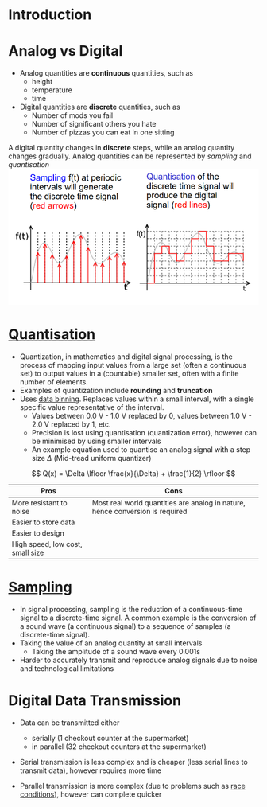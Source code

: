 # Introduction

# Analog vs Digital
- Analog quantities are **continuous** quantities, such as 
    - height
    - temperature
    - time
- Digital quantities are **discrete** quantities, such as
    - Number of mods you fail
    - Number of significant others you hate
    - Number of pizzas you can eat in one sitting

A digital quantity changes in **discrete** steps, while an analog quantity changes gradually. Analog quantities can be represented by *sampling* and *quantisation*
![Sampling vs Quantisation](/public/sampling_vs_quantisation.png)

# [Quantisation](https://en.wikipedia.org/wiki/Quantization_(signal_processing))
- Quantization, in mathematics and digital signal processing, is the process of mapping input values from a large set (often a continuous set) to output values in a (countable) smaller set, often with a finite number of elements.
- Examples of quantization include **rounding** and **truncation**
- Uses [data binning](https://en.wikipedia.org/wiki/Data_binning). Replaces values within a small interval, with a single specific value representative of the interval. 
    - Values between 0.0 V - 1.0 V replaced by 0, values between 1.0 V - 2.0 V replaced by 1, etc.
    - Precision is lost using quantisation (quantization error), however can be minimised by using smaller intervals
    - An example equation used to quantise an analog signal with a step size $\Delta$ (Mid-tread uniform quantizer)

$$ 
Q(x) = \Delta \lfloor \frac{x}{\Delta} + \frac{1}{2} \rfloor 
$$

Pros | Cons 
--- | ---
More resistant to noise | Most real world quantities are analog in nature, hence conversion is required
Easier to store data |
Easier to design |
High speed, low cost, small size |

# [Sampling](https://en.wikipedia.org/wiki/Sampling_(signal_processing))
- In signal processing, sampling is the reduction of a continuous-time signal to a discrete-time signal. A common example is the conversion of a sound wave (a continuous signal) to a sequence of samples (a discrete-time signal).
- Taking the value of an analog quantity at small intervals
    - Taking the amplitude of a sound wave every 0.001s
- Harder to accurately transmit and reproduce analog signals due to noise and technological limitations

# Digital Data Transmission
- Data can be transmitted either 
    - serially (1 checkout counter at the supermarket)
    - in parallel (32 checkout counters at the supermarket)

- Serial transmission is less complex and is cheaper (less serial lines to transmit data), however requires more time
- Parallel transmission is more complex (due to problems such as [race conditions](https://en.wikipedia.org/wiki/Race_condition)), however can complete quicker

